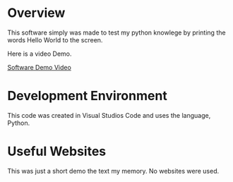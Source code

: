 # Overview

This software simply was made to test my python knowlege by printing the words Hello World to the screen.

Here is a video Demo.

[Software Demo Video](https://youtu.be/uEj6As7YzoQ)

# Development Environment

This code was created in Visual Studios Code and uses the language, Python.

# Useful Websites

This was just a short demo the text my memory. No websites were used.